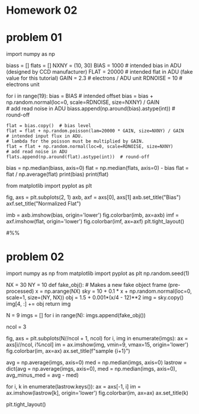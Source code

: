 Homework 02
=============

# problem 01
import numpy as np

biass = []
flats = []
NXNY = (10, 30)
BIAS = 1000   # intended bias in ADU (designed by CCD manufacturer)
FLAT = 20000  # intended flat in ADU (fake value for this tutorial)
GAIN = 2.3    # electrons / ADU unit
RDNOISE = 10  # electrons unit

for i in range(19):
    bias = BIAS  # intended offset
    bias = bias + np.random.normal(loc=0, scale=RDNOISE, size=NXNY) / GAIN  
    # add read noise in ADU
    biass.append(np.around(bias).astype(int))  # round-off
    
    flat = bias.copy()  # bias level
    flat = flat + np.random.poisson(lam=20000 * GAIN, size=NXNY) / GAIN  
    # intended input flux in ADU. 
    # lambda for the poisson must be multiplied by GAIN.
    flat = flat + np.random.normal(loc=0, scale=RDNOISE, size=NXNY)
    # add read noise in ADU
    flats.append(np.around(flat).astype(int))  # round-off
    
    
bias = np.median(biass, axis=0)
flat = np.median(flats, axis=0) - bias
flat = flat / np.average(flat)
print(bias)
print(flat)

from matplotlib import pyplot as plt

fig, axs = plt.subplots(2, 1)
axb, axf = axs[0], axs[1]
axb.set_title("Bias")
axf.set_title("Normalized Flat")

imb = axb.imshow(bias, origin='lower')
fig.colorbar(imb, ax=axb)
imf = axf.imshow(flat, origin='lower')
fig.colorbar(imf, ax=axf)
plt.tight_layout()

#%%
# problem 02
import numpy as np
from matplotlib import pyplot as plt
np.random.seed(1)

NX = 30
NY = 10
def fake_obj():
    # Makes a new fake object frame (pre-processed)
    x = np.arange(NX)
    sky = 10 + 0.1 * x + np.random.normal(loc=0, scale=1, size=(NY, NX))
    obj = 1.5 + 0.001*(x/4 - 12)**2
    img = sky.copy()
    img[4, :] += obj
    return img

N = 9
imgs = []
for i in range(N):
    imgs.append(fake_obj())

ncol = 3

fig, axs = plt.subplots(N//ncol + 1, ncol)
for i, img in enumerate(imgs):
    ax = axs[i//ncol, i%ncol]
    im = ax.imshow(img, vmin=9, vmax=15, origin='lower')
    fig.colorbar(im, ax=ax)
    ax.set_title(f"sample {i+1}")

avg = np.average(imgs, axis=0)
med = np.median(imgs, axis=0)
lastrow = dict(avg = np.average(imgs, axis=0),
               med = np.median(imgs, axis=0),
               avg_minus_med = avg - med)

for i, k in enumerate(lastrow.keys()):
    ax = axs[-1, i]
    im = ax.imshow(lastrow[k], origin='lower')
    fig.colorbar(im, ax=ax)
    ax.set_title(k)

plt.tight_layout()